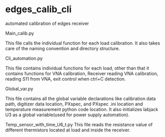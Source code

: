 # edges_calib_cli
automated calibration of edges receiver

Main_calib.py

 This file calls the individual function for each load calibration. It also takes care of the naming convention and directory structure.
 
Cli_automation.py

 This file contains individual functions for each load, other than that it contains functions for VNA calibration, Receiver reading VNA calibration, reading S11 from VNA, exit control when ctrl+C detection.    

Global_var.py
 
 This file contains all the global variable declarations like calibration data path, digitizer data location, PXspec, and PXspec .ini location and temperature measurement python code location. It also initializes labjack U3 as a global variable(used for power supply automation).   

Temp_sensor_with_time_U6_t.py
  This file reads the resistance value of different thermistors located at load and inside the receiver.
